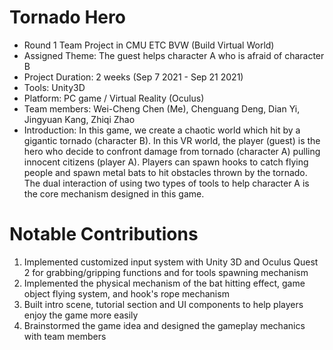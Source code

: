 # Tornado Hero
- Round 1 Team Project in CMU ETC BVW (Build Virtual World)
- Assigned Theme: The guest helps character A who is afraid of character B
- Project Duration: 2 weeks (Sep 7 2021 - Sep 21 2021)
- Tools: Unity3D
- Platform: PC game / Virtual Reality (Oculus)
- Team members: Wei-Cheng Chen (Me), Chenguang Deng, Dian Yi, Jingyuan Kang, Zhiqi Zhao
- Introduction: In this game, we create a chaotic world which hit by a gigantic tornado (character B). In this VR world, the player (guest) is the hero who decide to confront damage from tornado (character A) pulling innocent citizens (player A). Players can spawn hooks to catch flying people and spawn metal bats to hit obstacles thrown by the tornado. The dual interaction of using two types of tools to help character A is the core mechanism designed in this game.

# Notable Contributions
1. Implemented customized input system with Unity 3D and Oculus Quest 2 for grabbing/gripping functions and for tools spawning mechanism
2. Implemented the physical mechanism of the bat hitting effect, game object flying system, and hook's rope mechanism
3. Built intro scene, tutorial section and UI components to help players enjoy the game more easily
4. Brainstormed the game idea and designed the gameplay mechanics with team members
